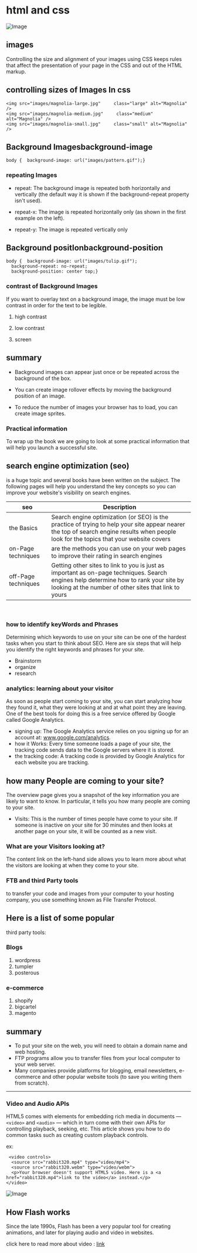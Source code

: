 # html and css

![Image](https://miro.medium.com/max/600/1*OFsc0SD55jhi8cjo7aCA4w.jpeg)

## images 
Controlling the size and alignment of your images using CSS keeps rules that affect the presentation of your page in the CSS and out of the HTML markup.

## controlling sizes of Images In css

```
<img src="images/magnolia-large.jpg"     class="large" alt="Magnolia" /> 
<img src="images/magnolia-medium.jpg"     class="medium" alt="Magnolia" /> 
<img src="images/magnolia-small.jpg"     class="small" alt="Magnolia" />
```
## Background Imagesbackground-image

`body {  background-image: url("images/pattern.gif");}`

### repeating Images

+ repeat: The background image is repeated both horizontally and vertically (the default way it 
is shown if the background-repeat property isn't used).

+ repeat-x: The image is repeated horizontally only (as shown in the first example on the left).

+ repeat-y: The image is repeated vertically only

## Background positIonbackground-position

```
body {  background-image: url("images/tulip.gif");
  background-repeat: no-repeat;  
  background-position: center top;}
```

### contrast of Background Images

If you want to overlay text on a background image, the image must be low contrast in order for the text to be legible.

1. high contrast

2. low contrast 

3. screen

## summary 

- Background images can appear just once or be repeated across the background of the box.

- You can create image rollover effects by moving the background position of an image.

- To reduce the number of images your browser has to load, you can create image sprites.


### Practical information

To wrap up the book we are going to look at some practical information that will help you launch a successful site.

## search engine optimization (seo)
 is a huge topic and several books have been written on the subject. The following pages will help you understand the key concepts so you can improve your website's visibility on search engines.




| seo     | Description |
| ----------- | ----------- |
| the Basics      | Search engine optimization (or SEO) is the practice of trying to help your site appear nearer the top of search engine results when people look for the topics that your website covers  |
| on-Page techniques | are the methods you can use on your web pages to improve their rating in search engines |
| off-Page techniques |Getting other sites to link to you is just as important as on-page techniques. Search engines help determine how to rank your site by looking at the number of other sites that link to yours  |

&nbsp;

### how to identify keyWords and Phrases
Determining which keywords to use on your site can be one of the hardest tasks when you start to think about SEO. Here are six steps that will help you identify the right keywords and phrases for your site.

* Brainstorm
* organize
* research

### analytics: learning about your visitor
As soon as people start coming to your site, you can start analyzing how they found it, what they were looking at and at what point they are leaving. One of the best tools for doing this is a free service offered by 
Google called Google Analytics.

+ signing up: The Google Analytics service relies on you signing up for an account at: www.google.com/analytics.
+ how it Works: Every time someone loads a page of your site, the tracking code sends data to the Google servers where it is stored.
+ the tracking code: A tracking code is provided by Google Analytics for each website you are tracking.

## how many People are coming to your site?
The overview page gives you a snapshot of the key information you are likely to want to know. In particular, it tells you how many people are coming to your site.

- Visits: This is the number of times people have come to your site. If someone is inactive on your site for 30 minutes and then looks at another page on your site, it will be counted as a new visit.


### What are your Visitors looking at?
The content link on the left-hand side allows you to learn more about what the visitors are looking at when they come to your site.


### FTB and third Party tools
to transfer your code and images from your computer to your hosting company, you use something known as File Transfer Protocol.

## Here is a list of some popular 
third party tools:

### Blogs
1. wordpress
2. tumpler
3. posterous

### e-commerce
1. shopify
2. bigcartel
3. magento



## summary
+ To put your site on the web, you will need to obtain a domain name and web hosting.
+ FTP programs allow you to transfer files from your local computer to your web server.
+ Many companies provide platforms for blogging, email newsletters, e-commerce and other popular website 
tools (to save you writing them from scratch).

---


### Video and Audio APIs
HTML5 comes with elements for embedding rich media in documents — `<video>` and `<audio>` — which in turn come with their own APIs for controlling playback, seeking, etc. This article shows you how to do common tasks such as creating custom playback controls.

ex:

```
 <video controls>
  <source src="rabbit320.mp4" type="video/mp4">
  <source src="rabbit320.webm" type="video/webm">
  <p>Your browser doesn't support HTML5 video. Here is a <a href="rabbit320.mp4">link to the video</a> instead.</p>
</video>
```

![Image](
https://developer.mozilla.org/en-US/docs/Learn/HTML/Multimedia_and_embedding/Video_and_audio_content/simple-video.png)


## How Flash works
Since the late 1990s, Flash has been a very popular tool for creating animations, and later 
for playing audio and video in websites.

click here to read more about video :
   [link](https://www.w3schools.com/html/html5_video.asp)
